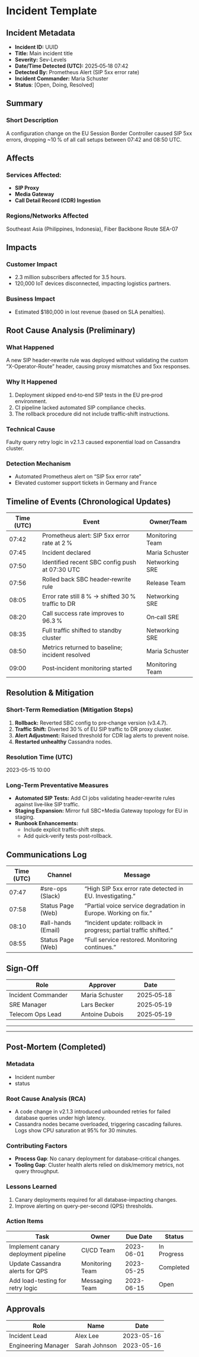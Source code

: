 # Incident Template

## Incident Metadata

- **Incident ID:** UUID
- **Title:** Main incident title
- **Severity:** Sev-Levels
- **Date/Time Detected (UTC):** 2025‑05‑18 07:42
- **Detected By:** Prometheus Alert (SIP 5xx error rate)
- **Incident Commander:** Maria Schuster
- **Status**: [Open, Doing, Resolved]

## Summary

### Short Description

A configuration change on the EU Session Border Controller caused SIP 5xx errors, dropping ~10 % of all call setups between 07:42 and 08:50 UTC.

## Affects

### **Services Affected:**

- **SIP Proxy**
- **Media Gateway**
- **Call Detail Record (CDR) Ingestion**

### Regions/Networks Affected

Southeast Asia (Philippines, Indonesia), Fiber Backbone Route SEA-07

## Impacts

### Customer Impact

- 2.3 million subscribers affected for 3.5 hours.
- 120,000 IoT devices disconnected, impacting logistics partners.

### Business Impact

- Estimated $180,000 in lost revenue (based on SLA penalties).

## Root Cause Analysis (Preliminary)

### What Happened

A new SIP header‑rewrite rule was deployed without validating the custom “X-Operator-Route” header, causing proxy mismatches and 5xx responses.

### Why It Happened

1. Deployment skipped end‑to‑end SIP tests in the EU pre‑prod environment.
2. CI pipeline lacked automated SIP compliance checks.
3. The rollback procedure did not include traffic‑shift instructions.

### Technical Cause

Faulty query retry logic in v2.1.3 caused exponential load on Cassandra cluster.

### Detection Mechanism

- Automated Prometheus alert on “SIP 5xx error rate”
- Elevated customer support tickets in Germany and France

## Timeline of Events (Chronological Updates)

| Time (UTC) | Event                                             | Owner/Team      |
| ---------- | ------------------------------------------------- | --------------- |
| 07:42      | Prometheus alert: SIP 5xx error rate at 2 %       | Monitoring Team |
| 07:45      | Incident declared                                 | Maria Schuster  |
| 07:50      | Identified recent SBC config push at 07:30 UTC    | Networking SRE  |
| 07:56      | Rolled back SBC header‑rewrite rule               | Release Team    |
| 08:05      | Error rate still 8 % → shifted 30 % traffic to DR | Networking SRE  |
| 08:20      | Call success rate improves to 96.3 %              | On‑call SRE     |
| 08:35      | Full traffic shifted to standby cluster           | Networking SRE  |
| 08:50      | Metrics returned to baseline; incident resolved   | Maria Schuster  |
| 09:00      | Post‑incident monitoring started                  | Monitoring Team |

## Resolution & Mitigation

### Short‑Term Remediation (Mitigation Steps)

1. **Rollback:** Reverted SBC config to pre‑change version (v3.4.7).
2. **Traffic Shift:** Diverted 30 % of EU SIP traffic to DR proxy cluster.
3. **Alert Adjustment:** Raised threshold for CDR lag alerts to prevent noise.
4. **Restarted unhealthy** Cassandra nodes.

### Resolution Time (UTC)

2023-05-15 10:00

### Long‑Term Preventative Measures

- **Automated SIP Tests:** Add CI jobs validating header‑rewrite rules against live‑like SIP traffic.
- **Staging Expansion:** Mirror full SBC+Media Gateway topology for EU in staging.
- **Runbook Enhancements:**
  - Include explicit traffic‑shift steps.
  - Add quick‑verify tests post‑rollback.

## Communications Log

| Time (UTC) | Channel            | Message                                                           |
| ---------- | ------------------ | ----------------------------------------------------------------- |
| 07:47      | #sre-ops (Slack)   | “High SIP 5xx error rate detected in EU. Investigating.”          |
| 07:58      | Status Page (Web)  | “Partial voice service degradation in Europe. Working on fix.”    |
| 08:10      | #all-hands (Email) | “Incident update: rollback in progress; partial traffic shifted.” |
| 08:55      | Status Page (Web)  | “Full service restored. Monitoring continues.”                    |

## Sign‑Off

| **Role**             | **Approver**   | **Date**     |
| -------------------- | -------------- | ------------ |
| Incident Commander   | Maria Schuster |   2025‑05‑18 |
| SRE Manager          | Lars Becker    |   2025‑05‑19 |
| Telecom Ops Lead     | Antoine Dubois |   2025‑05‑19 |

---

---

## Post-Mortem (Completed)

### Metadata

- Incident number
- status

### Root Cause Analysis (RCA)

- A code change in v2.1.3 introduced unbounded retries for failed database queries under high latency.
- Cassandra nodes became overloaded, triggering cascading failures. Logs show CPU saturation at 95% for 30 minutes.

### Contributing Factors

- **Process Gap**: No canary deployment for database-critical changes.
- **Tooling Gap**: Cluster health alerts relied on disk/memory metrics, not query throughput.

### Lessons Learned

1. Canary deployments required for all database-impacting changes.
2. Improve alerting on query-per-second (QPS) thresholds.

### Action Items

| **Task**                             | **Owner**       | **Due Date** | **Status**  |
| ------------------------------------ | --------------- | ------------ | ----------- |
| Implement canary deployment pipeline | CI/CD Team      | 2023-06-01   | In Progress |
| Update Cassandra alerts for QPS      | Monitoring Team | 2023-05-25   | Completed   |
| Add load-testing for retry logic     | Messaging Team  | 2023-06-15   | Open        |

## Approvals

| **Role**            | **Name**      | **Date**   |
| ------------------- | ------------- | ---------- |
| Incident Lead       | Alex Lee      | 2023-05-16 |
| Engineering Manager | Sarah Johnson | 2023-05-16 |
